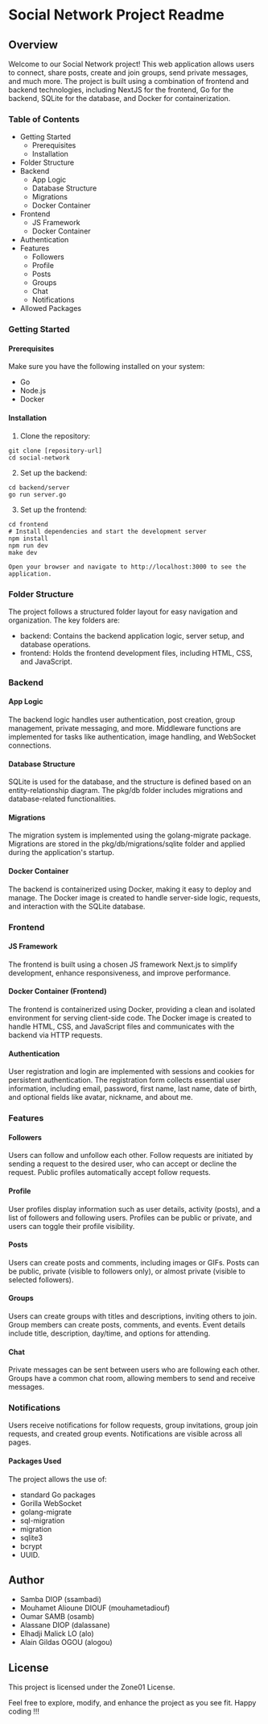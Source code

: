 # Social Network Project Readme
## Overview

Welcome to our Social Network project! This web application allows users to connect, share posts, create and join groups, send private messages, and much more. The project is built using a combination of frontend and backend technologies, including NextJS for the frontend, Go for the backend, SQLite for the database, and Docker for containerization.
### Table of Contents

   * Getting Started
        * Prerequisites
        * Installation
   * Folder Structure
   * Backend
       * App Logic
       * Database Structure
       * Migrations
       * Docker Container
   * Frontend
       * JS Framework
       * Docker Container
   * Authentication
   * Features
       * Followers
       * Profile
       * Posts
       * Groups
       * Chat
       * Notifications
   * Allowed Packages

### Getting Started
#### Prerequisites

Make sure you have the following installed on your system:

   * Go
   * Node.js
   * Docker

#### Installation

   1. Clone the repository:
        
    git clone [repository-url]
    cd social-network



   2. Set up the backend:

    cd backend/server
    go run server.go



   3. Set up the frontend:

    cd frontend
    # Install dependencies and start the development server
    npm install
    npm run dev
    make dev

    Open your browser and navigate to http://localhost:3000 to see the application.

### Folder Structure

The project follows a structured folder layout for easy navigation and organization. The key folders are:

   * backend: Contains the backend application logic, server setup, and database operations.
   * frontend: Holds the frontend development files, including HTML, CSS, and JavaScript.

### Backend
#### App Logic

The backend logic handles user authentication, post creation, group management, private messaging, and more. Middleware functions are implemented for tasks like authentication, image handling, and WebSocket connections.
#### Database Structure

SQLite is used for the database, and the structure is defined based on an entity-relationship diagram. The pkg/db folder includes migrations and database-related functionalities.
#### Migrations

The migration system is implemented using the golang-migrate package. Migrations are stored in the pkg/db/migrations/sqlite folder and applied during the application's startup.
#### Docker Container

The backend is containerized using Docker, making it easy to deploy and manage. The Docker image is created to handle server-side logic, requests, and interaction with the SQLite database.
### Frontend
#### JS Framework

The frontend is built using a chosen JS framework Next.js to simplify development, enhance responsiveness, and improve performance.
#### Docker Container (Frontend)

The frontend is containerized using Docker, providing a clean and isolated environment for serving client-side code. The Docker image is created to handle HTML, CSS, and JavaScript files and communicates with the backend via HTTP requests.
#### Authentication

User registration and login are implemented with sessions and cookies for persistent authentication. The registration form collects essential user information, including email, password, first name, last name, date of birth, and optional fields like avatar, nickname, and about me.
### Features
#### Followers

Users can follow and unfollow each other. Follow requests are initiated by sending a request to the desired user, who can accept or decline the request. Public profiles automatically accept follow requests.
#### Profile

User profiles display information such as user details, activity (posts), and a list of followers and following users. Profiles can be public or private, and users can toggle their profile visibility.
#### Posts

Users can create posts and comments, including images or GIFs. Posts can be public, private (visible to followers only), or almost private (visible to selected followers).
#### Groups

Users can create groups with titles and descriptions, inviting others to join. Group members can create posts, comments, and events. Event details include title, description, day/time, and options for attending.
#### Chat

Private messages can be sent between users who are following each other. Groups have a common chat room, allowing members to send and receive messages.
### Notifications

Users receive notifications for follow requests, group invitations, group join requests, and created group events. Notifications are visible across all pages.
#### Packages Used

The project allows the use of:
 * standard Go packages
 * Gorilla WebSocket
 * golang-migrate
 * sql-migration
 * migration
 * sqlite3
 * bcrypt
 * UUID.

## Author
* Samba DIOP (ssambadi)
* Mouhamet Alioune DIOUF (mouhametadiouf)
* Oumar SAMB (osamb)
* Alassane DIOP (dalassane)
* Elhadji Malick LO (alo)
* Alain Gildas OGOU (alogou)  
## License
This project is licensed under the Zone01 License.

Feel free to explore, modify, and enhance the project as you see fit. Happy coding !!!